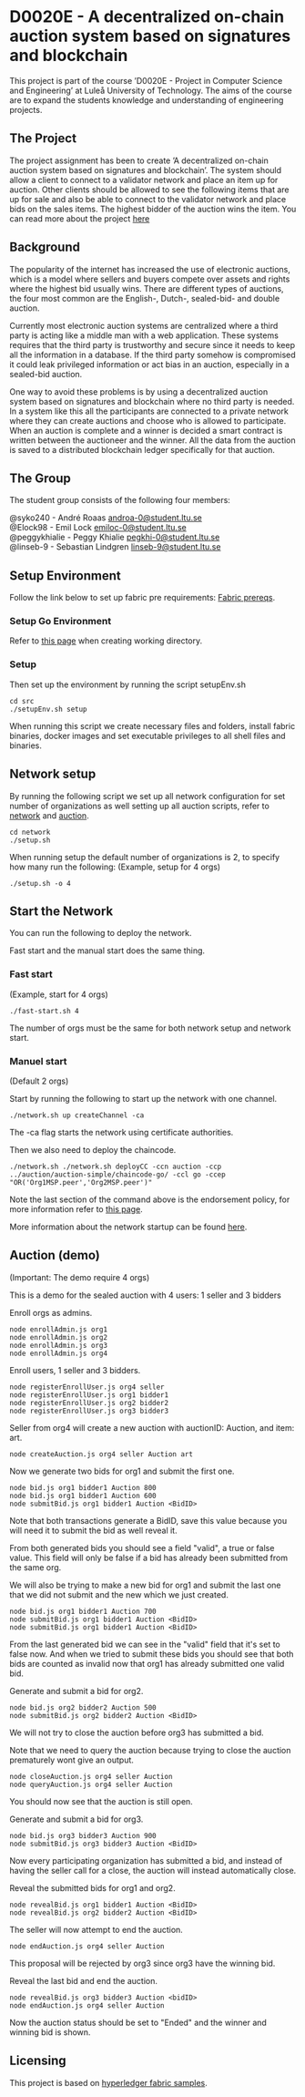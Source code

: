 # D0020E - A decentralized on-chain auction system based on signatures and blockchain

This project is part of the course ’D0020E - Project in Computer Science and Engineering’ at Luleå University of Technology. The aims of the course are to expand the students knowledge and understanding of engineering projects.

## The Project

The project assignment has been to create ’A decentralized on-chain auction system based on signatures and blockchain’.  The system should allow a client to connect to a validator network and place an item up for auction. Other clients should be allowed to see the following items that are up for sale and also be able to connect to the validator network and place bids on the sales items. The highest bidder of the auction wins the item.
You can read more about the project [here](https://www.overleaf.com/read/gkmzgnktkyyz)

## Background

The popularity of the internet has increased the use of electronic auctions, which is a model where sellers and buyers compete over assets and rights where the highest bid usually wins. There are different types of auctions, the four most common are the English-, Dutch-, sealed-bid- and double auction.

Currently most electronic auction systems are centralized where a third party is acting like a middle man with a web application. These systems requires that the third party is trustworthy and secure since it needs to keep all the information in a database. If the third party somehow is compromised it could leak privileged information or act bias in an auction, especially in a sealed-bid auction.

One way to avoid these problems is by using a decentralized auction system based on signatures and blockchain where no third party is needed. In a system like this all the participants are connected to a private network where they can create auctions and choose who is allowed to participate. When an auction is complete and a winner is decided a smart contract is written between the auctioneer and the winner. All the data from the auction is saved to a distributed blockchain ledger specifically for that auction.


## The Group
The student group consists of the following four members:

@syko240 - André Roaas androa-0@student.ltu.se \
@Elock98 - Emil Lock emiloc-0@student.ltu.se \
@peggykhialie - Peggy Khialie pegkhi-0@student.ltu.se\
@linseb-9 - Sebastian Lindgren linseb-9@student.ltu.se


## Setup Environment

Follow the link below to set up fabric pre requirements:
[Fabric prereqs](https://hyperledger-fabric.readthedocs.io/en/latest/prereqs.html).

### Setup Go Environment

Refer to [this page](https://hyperledger-fabric.readthedocs.io/en/latest/install.html) when creating working directory.

### Setup

Then set up the environment by running the script setupEnv.sh
```
cd src
./setupEnv.sh setup
```
When running this script we create necessary files and folders, install fabric binaries, docker images and set executable privileges to all shell files and binaries.

## Network setup

By running the following script we set up all network configuration for set number of organizations as well setting up all auction scripts, refer to [network](src/network/README.md) and [auction](src/auction/auction-simple/application-javascript/README.md).
```
cd network
./setup.sh
```

When running setup the default number of organizations is 2, to specify how many run the following:
(Example, setup for 4 orgs)
```
./setup.sh -o 4
```

## Start the Network

You can run the following to deploy the network.

Fast start and the manual start does the same thing.

### Fast start

(Example, start for 4 orgs)
```
./fast-start.sh 4
```

The number of orgs must be the same for both network setup and network start.

### Manuel start

(Default 2 orgs)

Start by running the following to start up the network with one channel.
```
./network.sh up createChannel -ca
```
The -ca flag starts the network using certificate authorities.

Then we also need to deploy the chaincode.

```
./network.sh ./network.sh deployCC -ccn auction -ccp ../auction/auction-simple/chaincode-go/ -ccl go -ccep "OR('Org1MSP.peer','Org2MSP.peer')"
```
Note the last section of the command above is the endorsement policy, for more information refer to [this page](https://hyperledger-fabric.readthedocs.io/en/latest/endorsement-policies.html).

More information about the network startup can be found [here](src/network/README.md).


## Auction (demo)

(Important: The demo require 4 orgs)

This is a demo for the sealed auction with 4 users: 1 seller and 3 bidders

Enroll orgs as admins.
```
node enrollAdmin.js org1
node enrollAdmin.js org2
node enrollAdmin.js org3
node enrollAdmin.js org4
```
Enroll users, 1 seller and 3 bidders.
```
node registerEnrollUser.js org4 seller
node registerEnrollUser.js org1 bidder1
node registerEnrollUser.js org2 bidder2
node registerEnrollUser.js org3 bidder3
```
Seller from org4 will create a new auction with auctionID: Auction, and item: art.
```
node createAuction.js org4 seller Auction art
```
Now we generate two bids for org1 and submit the first one.

```
node bid.js org1 bidder1 Auction 800
node bid.js org1 bidder1 Auction 600
node submitBid.js org1 bidder1 Auction <BidID>
```
Note that both transactions generate a BidID, save this value because you will need it to submit the bid as well reveal it.

From both generated bids you should see a field "valid", a true or false value. This field will only be false if a bid has already been submitted from the same org.

We will also be trying to make a new bid for org1 and submit the last one that we did not submit and the new which we just created.
```
node bid.js org1 bidder1 Auction 700
node submitBid.js org1 bidder1 Auction <BidID>
node submitBid.js org1 bidder1 Auction <BidID>
```
From the last generated bid we can see in the "valid" field that it's set to false now. And when we tried to submit these bids you should see that both bids are counted as invalid now that org1 has already submitted one valid bid.

Generate and submit a bid for org2.
```
node bid.js org2 bidder2 Auction 500
node submitBid.js org2 bidder2 Auction <BidID>
```
We will not try to close the auction before org3 has submitted a bid.

Note that we need to query the auction because trying to close the auction prematurely wont give an output.
```
node closeAuction.js org4 seller Auction
node queryAuction.js org4 seller Auction
```
You should now see that the auction is still open.

Generate and submit a bid for org3.
```
node bid.js org3 bidder3 Auction 900
node submitBid.js org3 bidder3 Auction <BidID>
```
Now every participating organization has submitted a bid, and instead of having the seller call for a close, the auction will instead automatically close.

Reveal the submitted bids for org1 and org2.
```
node revealBid.js org1 bidder1 Auction <BidID>
node revealBid.js org2 bidder2 Auction <BidID>
```

The seller will now attempt to end the auction.
```
node endAuction.js org4 seller Auction
```
This proposal will be rejected by org3 since org3 have the winning bid.

Reveal the last bid and end the auction.
```
node revealBid.js org3 bidder3 Auction <bidID>
node endAuction.js org4 seller Auction
```
Now the auction status should be set to "Ended" and the winner and winning bid is shown.


## Licensing

This project is based on [hyperledger fabric samples](https://github.com/hyperledger/fabric-samples).
